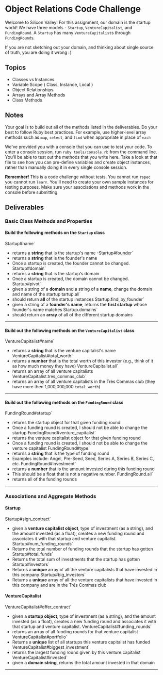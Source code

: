 # Object Relations Code Challenge

Welcome to Silicon Valley! For this assignment, our domain is the startup world! We have three models - `Startup`, `VentureCapitalist`, and `FundingRound`. A `Startup` has many `VentureCapitalist`s through `FundingRound`s.

If you are not sketching out your domain, and thinking about single source of truth,
you are doing it wrong :(

## Topics

- Classes vs Instances
- Variable Scope ( Class, Instance, Local )
- Object Relationships
- Arrays and Array Methods
- Class Methods

## Notes

Your goal is to build out all of the methods listed in the deliverables. Do your best to follow Ruby best practices. For example, use higher-level array methods such as `map`, `select`, and `find` when appropriate in place of `each`

We've provided you with a console that you can use to test your code. To enter a console session, run `ruby tools/console.rb` from the command line. You'll be able to test out the methods that you write here. Take a look at that file to see how you can pre-define variables and create object instances, rather than manually doing it in every single console session.

**Remember!** This is a code challenge without tests. You cannot run `rspec` you cannot run `learn`. You'll need to create your own sample instances for testing purposes. Make sure your associations and methods work in the console before submitting.

## Deliverables

### Basic Class Methods and Properties

#### Build the following methods on the `Startup` class

Startup#name`
  - returns a **string** that is the startup's name
-Startup#founder`
  - returns a **string** that is the founder's name
  - Once a startup is created, the founder cannot be changed.
Startup#domain`
  - returns a **string** that is the startup's domain
  - Once a startup is created, the domain cannot be changed.
Startup#pivot`
  - given a string of a **domain** and a string of a **name**, change the domain and name of the startup
tartup.all`
  - should return **all** of the startup instances
Startup.find_by_founder`
  - given a string of a **founder's name**, returns the **first startup** whose founder's name matches
Startup.domains`
  - should return an **array** of all of the different startup domains

---

#### Build out the following methods on the `VentureCapitalist` class

VentureCapitalist#name`
  - returns a **string** that is the venture capitalist's name
VentureCapitalist#total_worth`
  - returns a **number** that is the total worth of this investor (e.g., think of it as how much money they have)
VentureCapitalist.all`
  - returns an array of all venture capitalists
VentureCapitalist.tres_commas_club`
  - returns an array of all venture capitalists in the Trés Commas club (they have more then 1,000,000,000 `total_worth`)

---

#### Build out the following methods on the `FundingRound` class

FundingRound#startup`
  - returns the startup object for that given funding round
  - Once a funding round is created, I should not be able to change the startup
FundingRound#venture_capitalist`
  - returns the venture capitalist object for that given funding round
  - Once a funding round is created, I should not be able to change the venture capitalist
FundingRound#type`
  - returns a **string** that is the type of funding round
  - Examples include: Angel, Pre-Seed, Seed, Series A, Series B, Series C, etc.
FundingRound#investment`
  - returns a **number** that is the amount invested during this funding round
  - This should be a float that is not a negative number.
FundingRound.all`
  - returns all of the funding rounds

---

### Associations and Aggregate Methods

#### Startup

Startup#sign_contract`
  - given a **venture capitalist object**, type of investment (as a string), and the amount invested (as a float), creates a new funding round and associates it with that startup and venture capitalist.
Startup#num_funding_rounds`
  - Returns the total number of funding rounds that the startup has gotten
Startup#total_funds`
  - Returns the total sum of investments that the startup has gotten
Startup#investors`
  - Returns a **unique** array of all the venture capitalists that have invested in this company
Startup#big_investors`
  - Returns a **unique** array of all the venture capitalists that have invested in this company and are in the Trés Commas club

#### VentureCapitalist

VentureCapitalist#offer_contract`
  - given a **startup object**, type of investment (as a string), and the amount invested (as a float), creates a new funding round and associates it with that startup and venture capitalist.
VentureCapitalist#funding_rounds`
  - returns an array of all funding rounds for that venture capitalist
VentureCapitalist#portfolio`
  - Returns a **unique** list of all startups this venture capitalist has funded
VentureCapitalist#biggest_investment`
  - returns the largest funding round given by this venture capitalist
VentureCapitalist#invested`
  - given a **domain string**, returns the total amount invested in that domain

---
